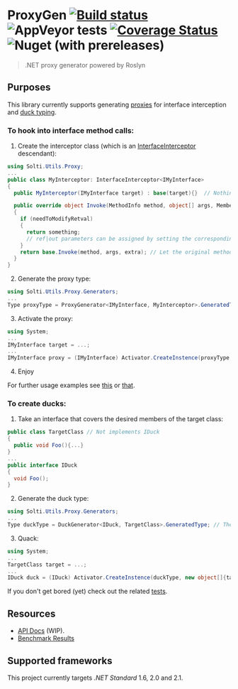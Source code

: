 # ProxyGen [![Build status](https://ci.appveyor.com/api/projects/status/caw7qqtf5tbaa1fq?svg=true)](https://ci.appveyor.com/project/Sholtee/proxygen) ![AppVeyor tests](https://img.shields.io/appveyor/tests/sholtee/proxygen) [![Coverage Status](https://coveralls.io/repos/github/Sholtee/proxygen/badge.svg?branch=master)](https://coveralls.io/github/Sholtee/proxygen?branch=master) ![Nuget (with prereleases)](https://img.shields.io/nuget/vpre/proxygen.net)
> .NET proxy generator powered by Roslyn
## Purposes
This library currently supports generating [proxies](https://en.wikipedia.org/wiki/Proxy_pattern ) for interface interception and [duck typing](https://en.wikipedia.org/wiki/Duck_typing ).
### To hook into interface method calls:
1. Create the interceptor class (which is an [InterfaceInterceptor](https://sholtee.github.io/proxygen/doc/Solti.Utils.Proxy.InterfaceInterceptor-1.html ) descendant):
  ```csharp
  using Solti.Utils.Proxy;
  ...
  public class MyInterceptor: InterfaceInterceptor<IMyInterface>
  {
    public MyInterceptor(IMyInterface target) : base(target){}  // Nothing to do here

    public override object Invoke(MethodInfo method, object[] args, MemberInfo extra) // Invoked on every method call on generated proxy type
    {
	  if (needToModifyRetval)
	  {
	    return something;
        // ref|out parameters can be assigned by setting the corresponding "args[]" item 
	  }
	  return base.Invoke(method, args, extra); // Let the original method do its work
    }  
  }
  ```
2. Generate the proxy type:
  ```csharp
  using Solti.Utils.Proxy.Generators;
  ...  
  Type proxyType = ProxyGenerator<IMyInterface, MyInterceptor>.GeneratedType; // The returned proxy type is assembled only once
  ```
3. Activate the proxy:
  ```csharp
  using System;
  ...
  IMyInterface target = ...;
  ...
  IMyInterface proxy = (IMyInterface) Activator.CreateInstence(proxyType, new object[]{target});
  ```
4. Enjoy

For further usage examples see [this](https://github.com/Sholtee/proxygen/blob/master/TEST/Generators/ProxyGenerator.cs ) or [that](https://github.com/Sholtee/injector#decorating-services ).
### To create ducks:
1. Take an interface that covers the desired members of the target class:
  ```csharp
  public class TargetClass // Not implements IDuck
  {
    public void Foo(){...}
  }
  ...
  public interface IDuck 
  {
    void Foo();
  }
  ```
2. Generate the duck type:
  ```csharp
  using Solti.Utils.Proxy.Generators;
  ...
  Type duckType = DuckGenerator<IDuck, TargetClass>.GeneratedType; // The returned duck type is assembled only once
  ```
3. Quack:
  ```csharp
  using System;
  ...
  TargetClass target = ...;
  ...
  IDuck duck = (IDuck) Activator.CreateInstence(duckType, new object[]{target});
  ```
  
If you don't get bored (yet) check out the related [tests](https://github.com/Sholtee/proxygen/blob/master/TEST/Generators/DuckGenerator.cs ).
## Resources
- [API Docs](https://sholtee.github.io/proxygen ) (WIP).
- [Benchmark Results](https://sholtee.github.io/proxygen/perf )

## Supported frameworks
This project currently targets *.NET Standard* 1.6, 2.0 and 2.1.
